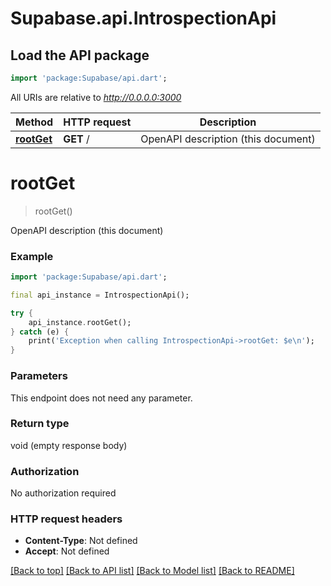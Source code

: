# Supabase.api.IntrospectionApi

## Load the API package
```dart
import 'package:Supabase/api.dart';
```

All URIs are relative to *http://0.0.0.0:3000*

Method | HTTP request | Description
------------- | ------------- | -------------
[**rootGet**](IntrospectionApi.md#rootget) | **GET** / | OpenAPI description (this document)


# **rootGet**
> rootGet()

OpenAPI description (this document)

### Example
```dart
import 'package:Supabase/api.dart';

final api_instance = IntrospectionApi();

try {
    api_instance.rootGet();
} catch (e) {
    print('Exception when calling IntrospectionApi->rootGet: $e\n');
}
```

### Parameters
This endpoint does not need any parameter.

### Return type

void (empty response body)

### Authorization

No authorization required

### HTTP request headers

 - **Content-Type**: Not defined
 - **Accept**: Not defined

[[Back to top]](#) [[Back to API list]](../README.md#documentation-for-api-endpoints) [[Back to Model list]](../README.md#documentation-for-models) [[Back to README]](../README.md)

